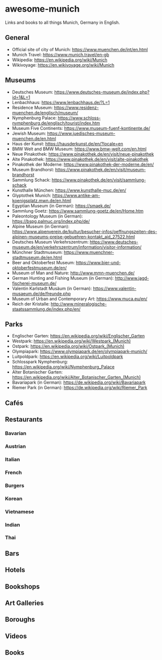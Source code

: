 # awesome-munich
Links and books to all things Munich, Germany in English.

## General

* Official site of city of Munich: https://www.muenchen.de/int/en.html
* Munich Travel: https://www.munich.travel/en-gb
* Wikipedia: https://en.wikipedia.org/wiki/Munich
* Wikivoyage: https://en.wikivoyage.org/wiki/Munich

## Museums

* Deutsches Museum: https://www.deutsches-museum.de/index.php?id=1&L=1
* Lenbachhaus: https://www.lenbachhaus.de/?L=1
* Residence Museum: https://www.residenz-muenchen.de/englisch/museum/
* Nymphenburg Palace: https://www.schloss-nymphenburg.de/englisch/tourist/index.htm
* Museum Five Continents: https://www.museum-fuenf-kontinente.de/
* Jewish Museum: https://www.juedisches-museum-muenchen.de/en.html
* Haus der Kunst: https://hausderkunst.de/en/?locale=en
* BMW Welt and BMW Museum: https://www.bmw-welt.com/en.html
* Neue Pinakothek: https://www.pinakothek.de/en/visit/neue-pinakothek
* Alte Pinakothek: https://www.pinakothek.de/en/visit/alte-pinakothek
* Pinakothek der Moderne: https://www.pinakothek-der-moderne.de/en/
* Museum Brandhorst: https://www.pinakothek.de/en/visit/museum-brandhorst
* Sammlung Schack: https://www.pinakothek.de/en/visit/sammlung-schack
* Kunsthalle München: https://www.kunsthalle-muc.de/en/
* Glyptothek Munich: https://www.antike-am-koenigsplatz.mwn.de/en.html
* Egyptian Museum (in German): https://smaek.de/
* Sammlung Goetz: https://www.sammlung-goetz.de/en/Home.htm
* Paleontology Museum (in German): https://bspg.palmuc.org/index.php/de/
* Alpine Museum (in German): https://www.alpenverein.de/kultur/besucher-infos/oeffnungszeiten-des-alpinen-museums-preise-gebuehren-kontakt_aid_27522.html
* Deutsches Museum Verkehrszentrum: https://www.deutsches-museum.de/en/verkehrszentrum/information/visitor-information/
* Münchner Stadtmuseum: https://www.muenchner-stadtmuseum.de/en.html
* Beer and Oktoberfest Museum: https://www.bier-und-oktoberfestmuseum.de/en/
* Museum of Man and Nature: http://www.mmn-muenchen.de/
* German Hunting and Fishing Museum (in German): http://www.jagd-fischerei-museum.de/
* Valentin Karlstadt Musäum (in German): https://www.valentin-musaeum.de/de/freunde.php
* Museum of Urban and Contemporary Art: https://www.muca.eu/en/
* Reich der Kristalle: http://www.mineralogische-staatssammlung.de/index.php/en/

## Parks

* Englischer Garten: https://en.wikipedia.org/wiki/Englischer_Garten
* Westpark: https://en.wikipedia.org/wiki/Westpark_(Munich)
* Ostpark: https://en.wikipedia.org/wiki/Ostpark_(Munich)
* Olympiapark: https://www.olympiapark.de/en/olympiapark-munich/
* Luitpoldpark: https://en.wikipedia.org/wiki/Luitpoldpark
* Schlosspark Nymphenburg: https://en.wikipedia.org/wiki/Nymphenburg_Palace
* Alter Botanischer Garten: https://en.wikipedia.org/wiki/Alter_Botanischer_Garten_(Munich)
* Bavariapark (in German): https://de.wikipedia.org/wiki/Bavariapark 
* Riemer Park (in German): https://de.wikipedia.org/wiki/Riemer_Park

## Cafés

## Restaurants

### Bavarian

### Austrian

### Italian

### French

### Burgers

### Korean

### Vietnamese

### Indian

### Thai

## Bars

## Hotels

## Bookshops

## Art Galleries

## Boroughs

## Videos

## Books
